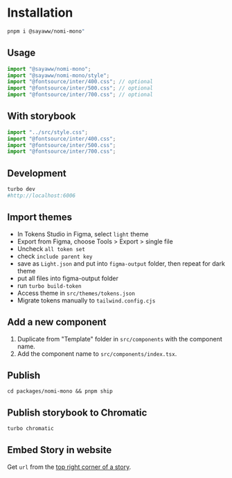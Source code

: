 # Installation

```bash
pnpm i @sayaww/nomi-mono"
```

## Usage

```jsx
import "@sayaww/nomi-mono";
import "@sayaww/nomi-mono/style";
import "@fontsource/inter/400.css"; // optional
import "@fontsource/inter/500.css"; // optional
import "@fontsource/inter/700.css"; // optional
```

## With storybook

```jsx
import "../src/style.css";
import "@fontsource/inter/400.css";
import "@fontsource/inter/500.css";
import "@fontsource/inter/700.css";
```

## Development

```bash
turbo dev
#http://localhost:6006
```

## Import themes

- In Tokens Studio in Figma, select `light` theme
- Export from Figma, choose Tools > Export > single file
- Uncheck `all token set`
- check `include parent key`
- save as `Light.json` and put into `figma-output` folder, then repeat for dark theme
- put all files into figma-output folder
- run `turbo build-token`
- Access theme in `src/themes/tokens.json`
- Migrate tokens manually to `tailwind.config.cjs`

## Add a new component

1. Duplicate from "Template" folder in `src/components` with the component name.
2. Add the component name to `src/components/index.tsx`.

## Publish

```
cd packages/nomi-mono && pnpm ship
```

## Publish storybook to Chromatic

```bash
turbo chromatic
```

## Embed Story in website

Get `url` from the [top right corner of a story](https://nomi-workshop.vercel.app/?path=/story/atomic-button--default).

